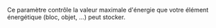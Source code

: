 Ce paramètre contrôle la valeur maximale d'énergie que votre élément énergétique (bloc, objet, ...) peut stocker.